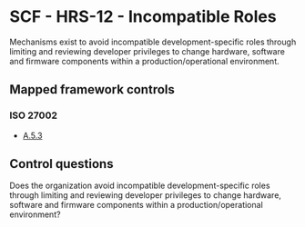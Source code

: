 # SCF - HRS-12 - Incompatible Roles
Mechanisms exist to avoid incompatible development-specific roles through limiting and reviewing developer privileges to change hardware, software and firmware components within a production/operational environment.
## Mapped framework controls
### ISO 27002
- [A.5.3](../iso27002/a-5.md#a53)
  
## Control questions
Does the organization avoid incompatible development-specific roles through limiting and reviewing developer privileges to change hardware, software and firmware components within a production/operational environment?
  